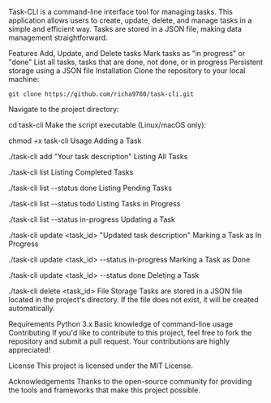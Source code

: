 Task-CLI is a command-line interface tool for managing tasks. This application allows users to create, update, delete, and manage tasks in a simple and efficient way. Tasks are stored in a JSON file, making data management straightforward.

Features
Add, Update, and Delete tasks
Mark tasks as "in progress" or "done"
List all tasks, tasks that are done, not done, or in progress
Persistent storage using a JSON file
Installation
Clone the repository to your local machine:

```
git clone https://github.com/richa9760/task-cli.git
```
Navigate to the project directory:


cd task-cli
Make the script executable (Linux/macOS only):


chmod +x task-cli
Usage
Adding a Task

./task-cli add "Your task description"
Listing All Tasks

./task-cli list
Listing Completed Tasks

./task-cli list --status done
Listing Pending Tasks

./task-cli list --status todo
Listing Tasks in Progress

./task-cli list --status in-progress
Updating a Task

./task-cli update <task_id> "Updated task description"
Marking a Task as In Progress

./task-cli update <task_id> --status in-progress
Marking a Task as Done

./task-cli update <task_id> --status done
Deleting a Task

./task-cli delete <task_id>
File Storage
Tasks are stored in a JSON file located in the project's directory. If the file does not exist, it will be created automatically.

Requirements
Python 3.x
Basic knowledge of command-line usage
Contributing
If you'd like to contribute to this project, feel free to fork the repository and submit a pull request. Your contributions are highly appreciated!

License
This project is licensed under the MIT License.

Acknowledgements
Thanks to the open-source community for providing the tools and frameworks that make this project possible.

